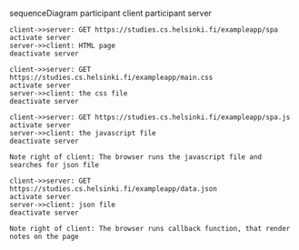 sequenceDiagram
	participant client
	participant server

	client->>server: GET https://studies.cs.helsinki.fi/exampleapp/spa
	activate server
	server->>client: HTML page
	deactivate server

	client->>server: GET https://studies.cs.helsinki.fi/exampleapp/main.css
	activate server
	server->>client: the css file
	deactivate server

	client->>server: GET https://studies.cs.helsinki.fi/exampleapp/spa.js
	activate server
	server->>client: the javascript file
	deactivate server

	Note right of client: The browser runs the javascript file and searches for json file

	client->>server: GET https://studies.cs.helsinki.fi/exampleapp/data.json
	activate server
	server->>client: json file
	deactivate server

	Note right of client: The browser runs callback function, that render notes on the page
